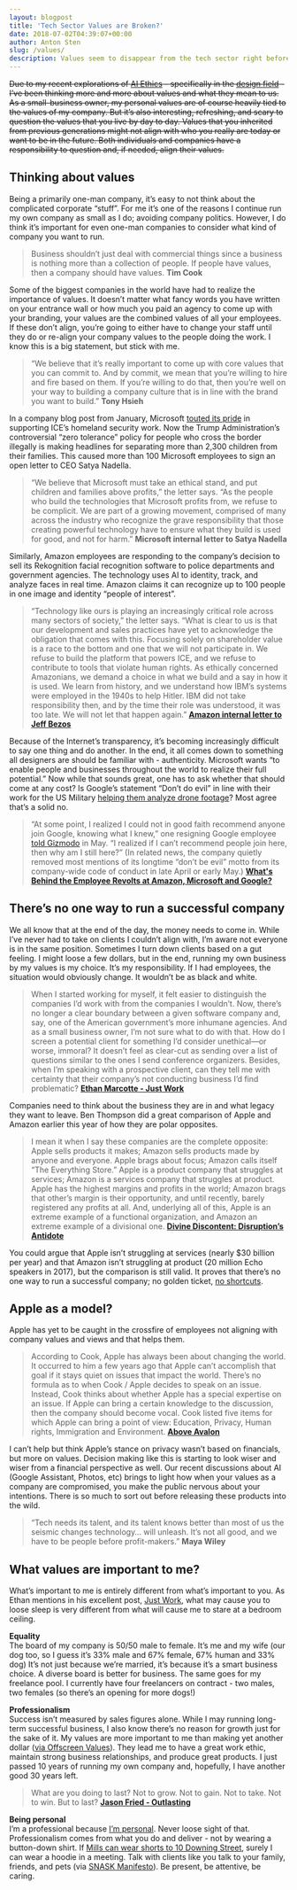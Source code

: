 ```yaml
---
layout: blogpost
title: 'Tech Sector Values are Broken?'
date: 2018-07-02T04:39:07+00:00
author: Anton Sten
slug: /values/
description: Values seem to disappear from the tech sector right before our eyes and the employees are taking a stand ✊
---
```


~~Due to my recent explorations of [AI Ethics](/ai-ethics/) - specifically in the [design field](/moral-implications-apps/) - I’ve been thinking more and more about values and what they mean to us. As a small-business owner, my personal values are of course heavily tied to the values of my company. But it’s also interesting, refreshing, and scary to question the values that you live by day to day. Values that you inherited from previous generations might not align with who you really are today or want to be in the future. Both individuals and companies have a responsibility to question and, if needed, align their values.~~


## Thinking about values

Being a primarily one-man company, it’s easy to not think about the complicated corporate “stuff”. For me it’s one of the reasons I continue run my own company as small as I do; avoiding company politics.  However, I do think it’s important for even one-man companies to consider what kind of company you want to run.

>Business shouldn’t just deal with commercial things since a business is nothing more than a collection of people. If people have values, then a company should have values.
**Tim Cook**

Some of the biggest companies in the world have had to realize the importance of values. It doesn’t matter what fancy words you have written on your entrance wall or how much you paid an agency to come up with your branding, your values are the combined values of all your employees. If these don’t align, you’re going to either have to change your staff until they do or re-align your company values to the people doing the work. I know this is a big statement, but stick with me.

>“We believe that it’s really important to come up with core values that you can commit to. And by commit, we mean that you’re willing to hire and fire based on them. If you’re willing to do that, then you’re well on your way to building a company culture that is in line with the brand you want to build.”
**Tony Hsieh**

In a company blog post from January, Microsoft [touted its pride](https://blogs.msdn.microsoft.com/azuregov/2018/01/24/federal-agencies-continue-to-advance-capabilities-with-azure-government/) in supporting ICE’s homeland security work. Now the Trump Administration’s controversial “zero tolerance” policy for people who cross the border illegally is making headlines for separating more than 2,300 children from their families. This caused more than 100 Microsoft employees to sign an open letter to CEO Satya Nadella.

>“We believe that Microsoft must take an ethical stand, and put children and families above profits,” the letter says. “As the people who build the technologies that Microsoft profits from, we refuse to be complicit. We are part of a growing movement, comprised of many across the industry who recognize the grave responsibility that those creating powerful technology have to ensure what they build is used for good, and not for harm.”
**Microsoft internal letter to Satya Nadella**

Similarly, Amazon employees are responding to the company’s decision to sell its Rekognition facial recognition software to police departments and government agencies. The technology uses AI to identity, track, and analyze faces in real time. Amazon claims it can recognize up to 100 people in one image and identity “people of interest”.

>“Technology like ours is playing an increasingly critical role across many sectors of society,” the letter says. “What is clear to us is that our development and sales practices have yet to acknowledge the obligation that comes with this. Focusing solely on shareholder value is a race to the bottom and one that we will not participate in. We refuse to build the platform that powers ICE, and we refuse to contribute to tools that violate human rights. As ethically concerned Amazonians, we demand a choice in what we build and a say in how it is used. We learn from history, and we understand how IBM’s systems were employed in the 1940s to help Hitler. IBM did not take responsibility then, and by the time their role was understood, it was too late. We will not let that happen again.”
**[Amazon internal letter to Jeff Bezos](https://www.scribd.com/document/382334740/Dear-Jeff)**

Because of the Internet’s transparency, it’s becoming increasingly difficult to say one thing and do another. In the end, it all comes down to something all designers are should be familiar with - authenticity. Microsoft wants “to enable people and businesses throughout the world to realize their full potential.” Now while that sounds great, one has to ask whether that should come at any cost? Is Google’s statement “Don’t do evil” in line with their work for the US Military [helping them analyze drone footage](https://www.engadget.com/2018/03/06/google-is-helping-us-military-train-ai-to-study-drone-footage/)? Most agree that’s a solid no.

>“At some point, I realized I could not in good faith recommend anyone join Google, knowing what I knew,” one resigning Google employee [told Gizmodo](https://gizmodo.com/google-employees-resign-in-protest-against-pentagon-con-1825729300) in May. “I realized if I can’t recommend people join here, then why am I still here?” (In related news, the company quietly removed most mentions of its longtime “don’t be evil” motto from its company-wide code of conduct in late April or early May.)
**[What's Behind the Employee Revolts at Amazon, Microsoft and Google?](https://www.entrepreneur.com/article/315795)**


## There’s no one way to run a successful company

We all know that at the end of the day, the money needs to come in. While I’ve never had to take on clients I couldn’t align with, I’m aware not everyone is in the same position. Sometimes I turn down clients based on a gut feeling. I might loose a few dollars, but in the end, running my own business by my values is my choice. It’s my responsibility. If I had employees, the situation would obviously change. It wouldn’t be as black and white.

>When I started working for myself, it felt easier to distinguish the companies I’d work with from the companies I wouldn’t. Now, there’s no longer a clear boundary between a given software company and, say, one of the American government’s more inhumane agencies. And as a small business owner, I’m not sure what to do with that. How do I screen a potential client for something I’d consider unethical—or worse, immoral? It doesn’t feel as clear-cut as sending over a list of questions similar to the ones I send conference organizers. Besides, when I’m speaking with a prospective client, can they tell me with certainty that their company’s not conducting business I’d find problematic?
**[Ethan Marcotte - Just Work](https://ethanmarcotte.com/wrote/just-work/)**

Companies need to think about the business they are in and what legacy they want to leave. Ben Thompson did a great comparison of Apple and Amazon earlier this year of how they are polar opposites.

>I mean it when I say these companies are the complete opposite: Apple sells products it makes; Amazon sells products made by anyone and everyone. Apple brags about focus; Amazon calls itself “The Everything Store.” Apple is a product company that struggles at services; Amazon is a services company that struggles at product. Apple has the highest margins and profits in the world; Amazon brags that other’s margin is their opportunity, and until recently, barely registered any profits at all. And, underlying all of this, Apple is an extreme example of a functional organization, and Amazon an extreme example of a divisional one.
**[Divine Discontent: Disruption’s Antidote](https://stratechery.com/2018/divine-discontent-disruptions-antidote/)**

You could argue that Apple isn’t struggling at services (nearly $30 billion per year) and that Amazon isn’t struggling at product (20 million Echo speakers in 2017), but the comparison is still valid. It proves that there’s no one way to run a successful company; no golden ticket, [no shortcuts](https://seths.blog/2018/06/the-shortcut-crowd/).

## Apple as a model?

Apple has yet to be caught in the crossfire of employees not aligning with company values and views and that helps them.

>According to Cook, Apple has always been about changing the world. It occurred to him a few years ago that Apple can’t accomplish that goal if it stays quiet on issues that impact the world. There’s no formula as to when Cook / Apple decides to speak on an issue. Instead, Cook thinks about whether Apple has a special expertise on an issue. If Apple can bring a certain knowledge to the discussion, then the company should become vocal. Cook listed five items for which Apple can bring a point of view: Education, Privacy, Human rights, Immigration and Environment.
**[Above Avalon](https://www.aboveavalon.com)**

I can’t help but think Apple’s stance on privacy wasn’t based on financials, but more on values. Decision making like this is starting to look wiser and wiser from a financial perspective as well. Our recent discussions about AI (Google Assistant, Photos, etc) brings to light how when your values as a company are compromised, you make the public nervous about your intentions. There is so much to sort out before releasing these products into the wild.

>“Tech needs its talent, and its talent knows better than most of us the seismic changes technology… will unleash. It’s not all good, and we have to be people before profit-makers.”
**Maya Wiley**


## What values are important to me?

What’s important to me is entirely different from what’s important to you. As Ethan mentions in his excellent post, [Just Work](https://ethanmarcotte.com/wrote/just-work/), what may cause you to loose sleep is very different from what will cause me to stare at a bedroom ceiling.

**Equality**<br />
The board of my company is 50/50 male to female. It’s me and my wife (our dog too, so I guess it’s 33% male and 67% female, 67% human and 33% dog) It’s not just because we’re married, it’s because it’s a smart business choice. A diverse board is better for business. The same goes for my freelance pool. I currently have four freelancers on contract - two males, two females (so there’s an opening for more dogs!)

**Professionalism**<br />
Success isn’t measured by sales figures alone. While I may running long-term successful business, I also know there’s no reason for growth just for the sake of it. My values are more important to me than making yet another dollar ([via Offscreen Values](https://www.offscreenmag.com/about/purpose)). They lead me to have a great work ethic, maintain strong business relationships, and produce great products.  I just passed 10 years of running my own company and, hopefully, I have another good 30 years left.

>What are you doing to last? Not to grow. Not to gain. Not to take. Not to win. But to last?
**[Jason Fried - Outlasting](https://m.signalvnoise.com/outlasting-4dff3fb6aca7)**

**Being personal**<br />
I’m a professional because [I’m personal](/i-am-professional-because-i-am-personal/). Never loose sight of that. Professionalism comes from what you do and deliver - not by wearing a button-down shirt. If [Mills can wear shorts to 10 Downing Street](http://www.businessinsider.com/london-tech-entrepreneur-matt-miller-10-downing-street-shorts-founders-of-the-future-ed-vaizey-2016-3?r=UK&IR=T&IR=T), surely I can wear a hoodie in a meeting. Talk with clients like you talk to your family, friends, and pets (via [SNASK Manifesto](http://snask.com/about/#manifesto)). Be present, be attentive, be caring.
